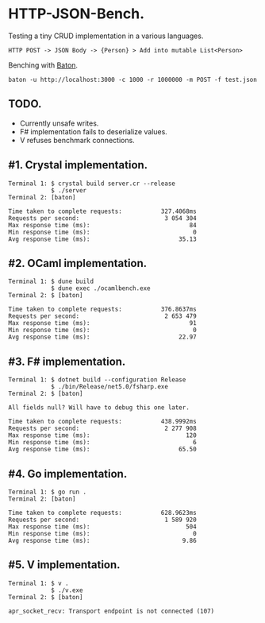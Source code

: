 # HTTP-JSON-Bench.

Testing a tiny CRUD implementation in a various languages.

```
HTTP POST -> JSON Body -> {Person} > Add into mutable List<Person>
```

Benching with [Baton](https://github.com/americanexpress/baton).

```
baton -u http://localhost:3000 -c 1000 -r 1000000 -m POST -f test.json
```

## TODO.
* Currently unsafe writes.
* F# implementation fails to deserialize values.
* V refuses benchmark connections.

## #1. Crystal implementation.

```
Terminal 1: $ crystal build server.cr --release
            $ ./server
Terminal 2: [baton]

Time taken to complete requests:           327.4068ms
Requests per second:                        3 054 304
Max response time (ms):                            84
Min response time (ms):                             0
Avg response time (ms):                         35.13
```

## #2. OCaml implementation.

```
Terminal 1: $ dune build
            $ dune exec ./ocamlbench.exe
Terminal 2: $ [baton]

Time taken to complete requests:           376.8637ms
Requests per second:                        2 653 479
Max response time (ms):                            91
Min response time (ms):                             0
Avg response time (ms):                         22.97
```

## #3. F# implementation.

```
Terminal 1: $ dotnet build --configuration Release
            $ ./bin/Release/net5.0/fsharp.exe
Terminal 2: $ [baton]

All fields null? Will have to debug this one later.

Time taken to complete requests:           438.9992ms
Requests per second:                        2 277 908
Max response time (ms):                           120
Min response time (ms):                             6
Avg response time (ms):                         65.50
```

## #4. Go implementation.

```
Terminal 1: $ go run .
Terminal 2: [baton]

Time taken to complete requests:           628.9623ms
Requests per second:                        1 589 920
Max response time (ms):                           504
Min response time (ms):                             0
Avg response time (ms):                          9.86
```

## #5. V implementation.
```
Terminal 1: $ v .
            $ ./v.exe
Terminal 2: $ [baton]

apr_socket_recv: Transport endpoint is not connected (107)
```